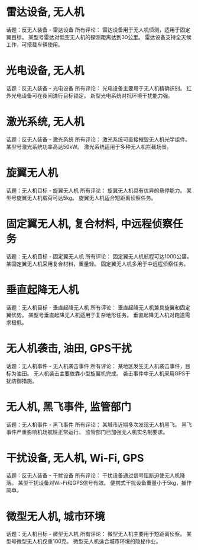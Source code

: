 # 雷达设备, 无人机

话题：反无人装备 - 雷达设备
所有评论：
雷达设备用于无人机侦测，适用于固定翼目标。
某型号雷达对低空无人机的探测距离达到30公里。
雷达设备支持全天候工作，可搭载车辆使用。

# 光电设备, 无人机

话题：反无人装备 - 光电设备
所有评论：
光电设备主要用于无人机精确识别。
红外光电设备可在夜间进行目标锁定。
新型光电系统对抗环境干扰能力强。

# 激光系统, 无人机

话题：反无人装备 - 激光系统
所有评论：
激光系统可直接摧毁无人机光学组件。
某型号激光系统功率高达50kW。
激光系统适用于多种无人机拦截场景。

# 旋翼无人机

话题：无人机目标 - 旋翼无人机
所有评论：
旋翼无人机具有优异的悬停能力。
某型号旋翼无人机载荷可达5kg。
旋翼无人机适合短距离侦察任务。

# 固定翼无人机, 复合材料, 中远程侦察任务

话题：无人机目标 - 固定翼无人机
所有评论：
固定翼无人机航程可达1000公里。
某固定翼无人机采用复合材料，重量轻。
固定翼无人机多用于中远程侦察任务。

# 垂直起降无人机

话题：无人机目标 - 垂直起降无人机
所有评论：
垂直起降无人机兼具旋翼和固定翼优势。
某型号垂直起降无人机适用于复杂地形任务。
垂直起降无人机对跑道需求极低。

# 无人机袭击, 油田, GPS干扰

话题：无人机事件 - 无人机袭击事件
所有评论：
某地区发生无人机袭击事件，目标为油田。
无人机袭击主要依靠小型旋翼机完成。
袭击事件中无人机采用GPS干扰防御措施。

# 无人机, 黑飞事件, 监管部门

话题：无人机事件 - 黑飞事件
所有评论：
某城市近期多次发现无人机黑飞。
黑飞事件严重影响机场航班正常运行。
监管部门已加强无人机实名制要求。

# 干扰设备, 无人机, Wi-Fi, GPS

话题：反无人装备 - 干扰设备
所有评论：
干扰设备通过信号阻断迫使无人机降落。
某型干扰设备对Wi-Fi和GPS信号有效。
便携式干扰设备重量小于5kg，操作简单。

# 微型无人机, 城市环境

话题：无人机目标 - 微型无人机
所有评论：
微型无人机主要用于短距离侦察。
某型号微型无人机仅重100克。
微型无人机适合城市环境的隐秘作业。

